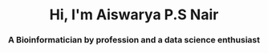 <h1 align="center">Hi, I'm Aiswarya P.S Nair</h1>
<h3 align="center">A Bioinformatician by profession and a data science enthusiast</h3> <br/>
